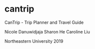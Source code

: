 # cantrip
CanTrip - Trip Planner and Travel Guide

Nicole Danuwidjaja
Sharon He
Caroline Liu

Northeastern University 2019
